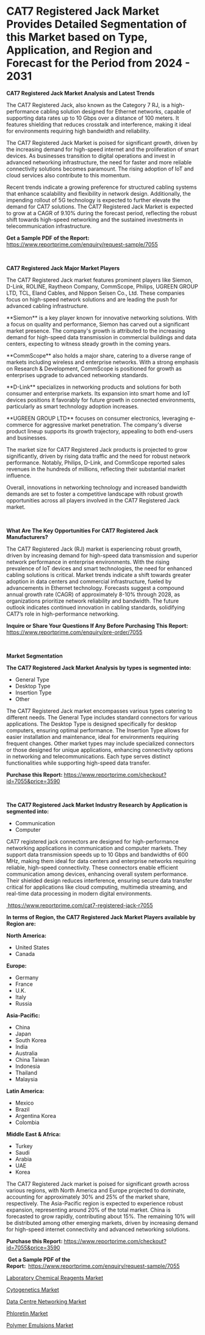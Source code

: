 <p><h1>CAT7 Registered Jack Market Provides Detailed Segmentation of this Market based on Type, Application, and Region and Forecast for the Period from 2024 - 2031</h1></p><p><strong>CAT7 Registered Jack Market Analysis and Latest Trends</strong></p>
<p><p>The CAT7 Registered Jack, also known as the Category 7 RJ, is a high-performance cabling solution designed for Ethernet networks, capable of supporting data rates up to 10 Gbps over a distance of 100 meters. It features shielding that reduces crosstalk and interference, making it ideal for environments requiring high bandwidth and reliability.</p><p>The CAT7 Registered Jack Market is poised for significant growth, driven by the increasing demand for high-speed internet and the proliferation of smart devices. As businesses transition to digital operations and invest in advanced networking infrastructure, the need for faster and more reliable connectivity solutions becomes paramount. The rising adoption of IoT and cloud services also contribute to this momentum.</p><p>Recent trends indicate a growing preference for structured cabling systems that enhance scalability and flexibility in network design. Additionally, the impending rollout of 5G technology is expected to further elevate the demand for CAT7 solutions. The CAT7 Registered Jack Market is expected to grow at a CAGR of 9.10% during the forecast period, reflecting the robust shift towards high-speed networking and the sustained investments in telecommunication infrastructure.</p></p>
<p><strong>Get a Sample PDF of the Report:&nbsp;</strong> <a href="https://www.reportprime.com/enquiry/request-sample/7055?utm_campaign=118&utm_medium=2&utm_source=Github&utm_content=ia&utm_term=15112024&utm_id=cat7-registered-jack">https://www.reportprime.com/enquiry/request-sample/7055</a></p>
<p>&nbsp;</p>
<p><strong>CAT7 Registered Jack Major Market Players</strong></p>
<p><p>The CAT7 Registered Jack market features prominent players like Siemon, D-Link, ROLINE, Raytheon Company, CommScope, Philips, UGREEN GROUP LTD, TCL, Eland Cables, and Nippon Seisen Co., Ltd. These companies focus on high-speed network solutions and are leading the push for advanced cabling infrastructure.</p><p>**Siemon** is a key player known for innovative networking solutions. With a focus on quality and performance, Siemon has carved out a significant market presence. The company's growth is attributed to the increasing demand for high-speed data transmission in commercial buildings and data centers, expecting to witness steady growth in the coming years.</p><p>**CommScope** also holds a major share, catering to a diverse range of markets including wireless and enterprise networks. With a strong emphasis on Research & Development, CommScope is positioned for growth as enterprises upgrade to advanced networking standards.</p><p>**D-Link** specializes in networking products and solutions for both consumer and enterprise markets. Its expansion into smart home and IoT devices positions it favorably for future growth in connected environments, particularly as smart technology adoption increases.</p><p>**UGREEN GROUP LTD** focuses on consumer electronics, leveraging e-commerce for aggressive market penetration. The company's diverse product lineup supports its growth trajectory, appealing to both end-users and businesses.</p><p>The market size for CAT7 Registered Jack products is projected to grow significantly, driven by rising data traffic and the need for robust network performance. Notably, Philips, D-Link, and CommScope reported sales revenues in the hundreds of millions, reflecting their substantial market influence.</p><p>Overall, innovations in networking technology and increased bandwidth demands are set to foster a competitive landscape with robust growth opportunities across all players involved in the CAT7 Registered Jack market.</p></p>
<p>&nbsp;</p>
<p><strong>What Are The Key Opportunities For CAT7 Registered Jack Manufacturers?</strong></p>
<p><p>The CAT7 Registered Jack (RJ) market is experiencing robust growth, driven by increasing demand for high-speed data transmission and superior network performance in enterprise environments. With the rising prevalence of IoT devices and smart technologies, the need for enhanced cabling solutions is critical. Market trends indicate a shift towards greater adoption in data centers and commercial infrastructure, fueled by advancements in Ethernet technology. Forecasts suggest a compound annual growth rate (CAGR) of approximately 8-10% through 2028, as organizations prioritize network reliability and bandwidth. The future outlook indicates continued innovation in cabling standards, solidifying CAT7’s role in high-performance networking.</p></p>
<p><strong>Inquire or Share Your Questions If Any Before Purchasing This Report:</strong> <a href="https://www.reportprime.com/enquiry/pre-order/7055?utm_campaign=118&utm_medium=2&utm_source=Github&utm_content=ia&utm_term=15112024&utm_id=cat7-registered-jack">https://www.reportprime.com/enquiry/pre-order/7055</a></p>
<p>&nbsp;</p>
<p><strong>Market Segmentation</strong></p>
<p><strong>The CAT7 Registered Jack Market Analysis by types is segmented into:</strong></p>
<p><ul><li>General Type</li><li>Desktop Type</li><li>Insertion Type</li><li>Other</li></ul></p>
<p><p>The CAT7 Registered Jack market encompasses various types catering to different needs. The General Type includes standard connectors for various applications. The Desktop Type is designed specifically for desktop computers, ensuring optimal performance. The Insertion Type allows for easier installation and maintenance, ideal for environments requiring frequent changes. Other market types may include specialized connectors or those designed for unique applications, enhancing connectivity options in networking and telecommunications. Each type serves distinct functionalities while supporting high-speed data transfer.</p></p>
<p><strong>Purchase this Report:&nbsp;</strong><a href="https://www.reportprime.com/checkout?id=7055&price=3590&utm_campaign=118&utm_medium=2&utm_source=Github&utm_content=ia&utm_term=15112024&utm_id=cat7-registered-jack">https://www.reportprime.com/checkout?id=7055&price=3590</a></p>
<p>&nbsp;</p>
<p><strong>The CAT7 Registered Jack Market Industry Research by Application is segmented into:</strong></p>
<p><ul><li>Communication</li><li>Computer</li></ul></p>
<p><p>CAT7 registered jack connectors are designed for high-performance networking applications in communication and computer markets. They support data transmission speeds up to 10 Gbps and bandwidths of 600 MHz, making them ideal for data centers and enterprise networks requiring reliable, high-speed connectivity. These connectors enable efficient communication among devices, enhancing overall system performance. Their shielded design reduces interference, ensuring secure data transfer critical for applications like cloud computing, multimedia streaming, and real-time data processing in modern digital environments.</p></p>
<p><a href="https://www.reportprime.com/cat7-registered-jack-r7055?utm_campaign=118&utm_medium=2&utm_source=Github&utm_content=ia&utm_term=15112024&utm_id=cat7-registered-jack">&nbsp;https://www.reportprime.com/cat7-registered-jack-r7055</a></p>
<p><strong>In terms of Region, the CAT7 Registered Jack Market Players available by Region are:</strong></p>
<p>
    <p> <strong> North America: </strong>
        <ul>
            <li>United States</li>
            <li>Canada</li>
        </ul>
        </p> 
    <p> <strong> Europe: </strong>
        <ul>
            <li>Germany</li>
            <li>France</li>
            <li>U.K.</li>
            <li>Italy</li>
            <li>Russia</li>
        </ul>
        </p> 
    <p> <strong> Asia-Pacific: </strong>
        <ul>
            <li>China</li>
            <li>Japan</li>
            <li>South Korea</li>
            <li>India</li>
            <li>Australia</li>
            <li>China Taiwan</li>
            <li>Indonesia</li>
            <li>Thailand</li>
            <li>Malaysia</li>
        </ul>
        </p> 
    <p> <strong> Latin America: </strong>
        <ul>
            <li>Mexico</li>
            <li>Brazil</li>
            <li>Argentina Korea</li>
            <li>Colombia</li>
        </ul>
        </p> 
    <p> <strong> Middle East & Africa: </strong>
        <ul>
            <li>Turkey</li>
            <li>Saudi</li>
            <li>Arabia</li>
            <li>UAE</li>
            <li>Korea</li>
        </ul>
    </p>
    </p>
<p><p>The CAT7 Registered Jack market is poised for significant growth across various regions, with North America and Europe projected to dominate, accounting for approximately 30% and 25% of the market share, respectively. The Asia-Pacific region is expected to experience robust expansion, representing around 20% of the total market. China is forecasted to grow rapidly, contributing about 15%. The remaining 10% will be distributed among other emerging markets, driven by increasing demand for high-speed internet connectivity and advanced networking solutions.</p></p>
<p><strong>Purchase this Report: </strong><a href="https://www.reportprime.com/checkout?id=7055&price=3590&utm_campaign=118&utm_medium=2&utm_source=Github&utm_content=ia&utm_term=15112024&utm_id=cat7-registered-jack">https://www.reportprime.com/checkout?id=7055&price=3590</a></p>
<p>&nbsp;<strong>Get a Sample PDF of the Report:&nbsp;&nbsp;</strong><a href="https://www.reportprime.com/enquiry/request-sample/7055?utm_campaign=118&utm_medium=2&utm_source=Github&utm_content=ia&utm_term=15112024&utm_id=cat7-registered-jack">https://www.reportprime.com/enquiry/request-sample/7055</a></p>
<p><strong></strong></p>
<p><p><a href="https://www.linkedin.com/pulse/strategic-market-insights-global-laboratory-chemical-reagents-sfcyc?utm_campaign=118&utm_medium=2&utm_source=Github&utm_content=ia&utm_term=15112024&utm_id=cat7-registered-jack">Laboratory Chemical Reagents Market</a></p><p><a href="https://issuu.com/reportprime-2/docs/cytogenetics-market-size-2030.pptx_d3edb378f5f812?utm_campaign=118&utm_medium=2&utm_source=Github&utm_content=ia&utm_term=15112024&utm_id=cat7-registered-jack">Cytogenetics Market</a></p><p><a href="https://issuu.com/reportprime-2/docs/data-centre-networking-market-size-_8348d779c3a24a?utm_campaign=118&utm_medium=2&utm_source=Github&utm_content=ia&utm_term=15112024&utm_id=cat7-registered-jack">Data Centre Networking Market</a></p><p><a href="https://www.linkedin.com/pulse/phloretin-market-trends-detailed-study-its-segmentation-analyzing-l0efc?utm_campaign=118&utm_medium=2&utm_source=Github&utm_content=ia&utm_term=15112024&utm_id=cat7-registered-jack">Phloretin Market</a></p><p><a href="https://www.linkedin.com/pulse/polymer-emulsions-market-transformation-comparative-analysis-2024-2031-wxitc?utm_campaign=118&utm_medium=2&utm_source=Github&utm_content=ia&utm_term=15112024&utm_id=cat7-registered-jack">Polymer Emulsions Market</a></p></p>